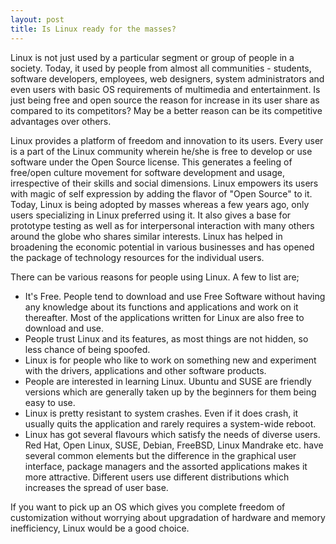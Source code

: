 ```yaml
---
layout: post
title: Is Linux ready for the masses?
---
```


Linux is not just used by a particular segment or group of people in a society. Today, it used by people from almost all communities - students, software developers, employees, web designers, system administrators and even users with basic OS requirements of multimedia and entertainment. Is just being free and open source the reason for increase in its user share as compared to its competitors? May be a better reason can be its competitive advantages over others.

Linux provides a platform of freedom and innovation to its users. Every user is a part of the Linux community wherein he/she is free to develop or use software under the Open Source license. This generates a feeling of free/open culture movement for software development and usage, irrespective of their skills and social dimensions. Linux empowers its users with magic of self expression by adding the flavor of "Open Source" to it. Today, Linux is being adopted by masses whereas a few years ago, only users specializing in Linux preferred using it. It also gives a base for prototype testing as well as for interpersonal interaction with many others around the globe who shares similar interests. Linux has helped in broadening the economic potential in various businesses and has opened the package of technology resources for the individual users.

There can be various reasons for people using Linux. A few to list are;

* It's Free. People tend to download and use Free Software without having any knowledge about its functions and applications and work on it thereafter. Most of the applications written for Linux are also free to download and use.
* People trust Linux and its features, as most things are not hidden, so less chance of being spoofed.
* Linux is for people who like to work on something new and experiment with the drivers, applications and other software products.
* People are interested in learning Linux. Ubuntu and SUSE are friendly versions which are generally taken up by the beginners for them being easy to use.
* Linux is pretty resistant to system crashes. Even if it does crash, it usually quits the application and rarely requires a system-wide reboot.
* Linux has got several flavours which satisfy the needs of diverse users. Red Hat, Open Linux, SUSE, Debian, FreeBSD, Linux Mandrake etc. have several common elements but the difference in the graphical user interface, package managers and the assorted applications makes it more attractive. Different users use different distributions which increases the spread of user base.

If you want to pick up an OS which gives you complete freedom of customization without worrying about upgradation of hardware and memory inefficiency, Linux would be a good choice.
